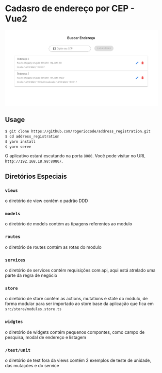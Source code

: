 # Cadasro de endereço por CEP - Vue2 


![Banner](banner.png)

## Usage

```bash
$ git clone https://github.com/rogeriocode/address_registration.git
$ cd address_registration
$ yarn install
$ yarn serve
```

O aplicativo estará escutando na porta `8080`. Você pode visitar no URL `http://192.168.18.98:8080/`.

## Diretórios Especiais


### `views`

o diretório de view contém o padrão DDD

### `models`

o diretório de models contém as tipagens referentes ao modulo

### `routes`

o diretório de routes contém as rotas do modulo

### `services`

o diretório de services contém requisições com api, aqui está atrelado uma parte da regra de negócio

### `store`

o diretório de store contém as actions, mutations e state do módulo, de forma modular para ser importado ao store base da aplicação que fica em `src/store/modules.store.ts`

### `widgtes`

o diretório de widgets contém pequenos compontes, como campo de pesquisa, modal de endereço e listagem

### `/test/unit`

o diretório de test fora da views contém 2 exemplos de teste de unidade, das mutações e do service
